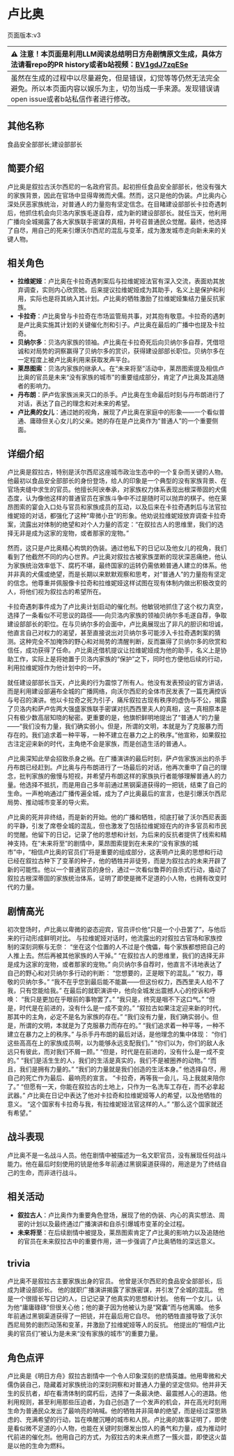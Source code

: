 # 卢比奥
页面版本:v3
 

| :warning: 注意！本页面是利用LLM阅读总结明日方舟剧情原文生成，具体方法请看repo的PR history或者b站视频：[BV1gdJ7zqESe](https://www.bilibili.com/video/BV1gdJ7zqESe/)         |
|:----------------------------|
| 虽然在生成的过程中以尽量避免，但是错误，幻觉等等仍然无法完全避免。所以本页面内容以娱乐为主，切勿当成一手来源。发现错误请open issue或者b站私信作者进行修改。|



## 其他名称
食品安全部部长;建设部部长
## 简要介绍
卢比奥是叙拉古沃尔西尼的一名政府官员。起初担任食品安全部部长，他没有强大的家族背景，因此在官场中显得卑微而犬儒。然而，这只是他的伪装。卢比奥内心深处厌恶家族统治，对普通人的力量抱有坚定信念。在目睹建设部部长卡拉奇遇刺后，他抓住机会向贝洛内家族毛遂自荐，成为新的建设部部长。就任当天，他利用广播向全城揭露了各大家族联手密谋的真相，并号召普通民众觉醒。最终，他选择了自尽，用自己的死来引爆沃尔西尼的混乱与变革，成为激发城市走向新未来的关键人物。
## 相关角色
-   **拉维妮娅**：卢比奥在卡拉奇遇刺案后与拉维妮娅法官有深入交流，表面劝其放弃调查，实则内心欣赏她。后来提议拉维妮娅成为其助手，名义上是保护和利用，实际也是将其纳入其计划。卢比奥的牺牲激励了拉维妮娅集结力量反抗家族。
-   **卡拉奇**：卢比奥曾与卡拉奇在市场监管局共事，对其抱有敬意。卡拉奇的遇刺是卢比奥实施其计划的关键催化剂和引子。卢比奥在最后的广播中也提及卡拉奇。
-   **贝纳尔多**：贝洛内家族的领袖。卢比奥在卡拉奇死后向贝纳尔多自荐，凭借坦诚和对局势的洞察赢得了贝纳尔多的赏识，获得建设部部长职位。贝纳尔多在一定程度上被卢比奥利用来获取发声平台。
-   **莱昂图索**：贝洛内家族的继承人。在“未来将至”活动中，莱昂图索提及相信卢比奥的官员是未来“没有家族的城市”的重要组成部分，肯定了卢比奥及其追随者的影响力。
-   **丹布朗**：萨卢佐家族派来灭口的杀手。卢比奥在生命最后时刻与丹布朗进行了对话，表达了自己的理念和对未来的希望。
-   **卢比奥的女儿**：通过她的视角，展现了卢比奥在家庭中的形象——一个看似普通、庸碌但关心女儿的父亲。她的存在是卢比奥作为“普通人”的一个重要侧面。
## 详细介绍
卢比奥是叙拉古，特别是沃尔西尼这座城市政治生态中的一个复杂而关键的人物。他最初以食品安全部部长的身份登场，给人的印象是一个典型的没有家族背景、在官场夹缝中求生的官员。他擅长阿谀奉承，对家族权力体系表现出根深蒂固的犬儒态度，认为像他这样的普通官员在家族斗争中不过是随时可以抛弃的棋子。他在莱昂图索的宴会入口处与官员和家族成员的互动，以及后来在卡拉奇遇刺后与法官拉维妮娅的对话，都强化了这种“卑微小丑”的形象。他劝说拉维妮娅放弃调查卡拉奇案，流露出对体制的绝望和对个人力量的否定：“在叙拉古人的思维里，我们的选择无非是成为这家的宠物，或者那家的宠物。”

然而，这只是卢比奥精心构筑的伪装。通过他私下的日记以及他女儿的视角，我们看到了他截然不同的内心世界。卢比奥对叙拉古被家族垄断的现状深恶痛绝，他认为家族统治效率低下、腐朽不堪，最终国家的运转仍需依赖普通人建立的体系。他并非真的犬儒或绝望，而是长期以来默默观察和思考，对“普通人”的力量抱有坚定的信念。他尊重并佩服像卡拉奇和拉维妮娅这样试图在现有体制内做出积极改变的人，将他们视为叙拉古的希望所在。

卡拉奇遇刺事件成为了卢比奥计划启动的催化剂。他敏锐地抓住了这个权力真空，选择了一条看似不可思议的路径——向贝洛内家族的领袖贝纳尔多毛遂自荐，争取建设部部长的职位。在与贝纳尔多的会面中，卢比奥展现出了非凡的胆识和坦诚，他直言自己对权力的渴望，甚至直接说出对贝纳尔多可能涉入卡拉奇遇刺案的猜测。这种完全不加掩饰的野心和对局势的清醒判断，反而赢得了贝纳尔多的欣赏和信任，成功获得了任命。卢比奥还借机提议让拉维妮娅成为他的助手，名义上是协助工作，实际上是将她置于贝洛内家族的“保护”之下，同时也方便他后续的行动，利用拉维妮娅作为他计划中的一环。

就任建设部部长当天，卢比奥的行为震惊了所有人。他没有发表预设的官方讲话，而是利用建设部遍布全城的广播网络，向沃尔西尼的全体市民发表了一篇充满控诉与号召的演讲。他以卡拉奇之死为引子，痛斥叙拉古现有秩序的虚伪与不公，揭露了贝洛内和萨卢佐两大强盛家族联手密谋对抗西西里夫人的真相，这一真相原本是只有极少数高层知晓的秘密。更重要的是，他旗帜鲜明地提出了“普通人”的力量——“我们没有力量，我们确实弱小。但是，所谓的文明，本就是为了克服暴力而存在的。我们追求着一种平等，一种不建立在暴力之上的秩序。”他宣称，如果叙拉古注定迎来新的时代，主角绝不会是家族，而是创造生活的普通人。

卢比奥深知此举会招致杀身之祸。在广播演讲的最后时刻，萨卢佐家族派出的杀手丹布朗已经赶到。卢比奥与丹布朗进行了一场最后的对话，他再次重申了自己的理念，批判家族的傲慢与短视，并希望丹布朗这样的家族执行者能够理解普通人的力量。他选择不抵抗，而是用自己多年前通过黑钢渠道获得的一把铳，结束了自己的生命。一声枪响通过广播传遍全城，成为了卢比奥最后的宣言，也是引爆沃尔西尼局势、推动城市变革的导火索。

卢比奥的死并非终结，而是新的开始。他的广播和牺牲，彻底打破了沃尔西尼表面的平静，引发了席卷全城的混乱，但也激发了包括拉维妮娅在内的许多官员和市民的觉醒。他留下的日记，记录了他的思想和计划，为后来的反抗者提供了线索和精神支持。在“未来将至”的剧情中，莱昂图索提到在未来的“没有家族的城市”中，“相信卢比奥的官员们”将是重要的组成部分，这表明卢比奥的思想和行动已经在叙拉古种下了变革的种子，他的牺牲并非徒劳，而是为叙拉古的未来开辟了新的可能性。他以一个普通官员的身份，通过一次看似鲁莽的自杀式行动，撬动了叙拉古根深蒂固的家族统治体系，证明了即使是微不足道的小人物，也拥有改变时代的力量。
## 剧情高光
初次登场时，卢比奥以卑微的姿态迎宾，官员评价他“只是一个小丑罢了”，与他后来的行动形成鲜明对比。
与拉维妮娅对话时，他流露出的对叙拉古官场和家族控制的深刻洞察与无奈：
“坐在这个位置的人不过是个傀儡，每个家族都想把自己的人推上去。然后再被其他家族的人干掉。”
“在叙拉古人的思维里，我们的选择无非是成为这家的宠物，或者那家的宠物。”
向贝纳尔多自荐时，他直言不讳地表达了自己的野心和对贝纳尔多行动的判断：
“您想要的，正是眼下的混乱。”
“权力，尊敬的贝纳尔多。”
“我不在乎您到最后能不能赢——但这份权力，西西里夫人给不了我，只有您能给我。”
在最后的就职演讲中，他向全城发出震撼人心的控诉和呼唤：
“我只是更加在乎眼前的事物罢了。”
“我只是，终究是咽不下这口气。”
“但是，时代是在前进的，没有什么是一成不变的。”
“叙拉古如果注定迎来新的时代，那其中的主角，必定不是名为家族的存在。”
“我们没有力量，我们确实弱小。但是，所谓的文明，本就是为了克服暴力而存在的。”
“我们追求着一种平等，一种不建立在暴力之上的秩序。”
与杀手丹布朗的最后对话，是他理念的集中体现：
“你们这些高高在上的家族成员啊，以为能够永远支配我们。”
“你们以为，你们的敌人永远只有彼此，而对我们不屑一顾。”
“但是，时代是在前进的，没有什么是一成不变的。”
“我们是活生生的人，我们的生活是真实的，我们不是被圈养的动物。”
“而且，我们是拥有力量的。”
“我们的力量就是我们创造的生活本身。”
他选择自尽，用自己的死亡作为最后、最响亮的宣言。
“卡拉奇，再等我一会儿，马上我就来陪你了。”
“但愿有一天，你能在叙拉古的土地上，只作为一名洗车工存在，而不必拿起武器。”
卢比奥在日记中表达了他对卡拉奇和拉维妮娅等人的希望，以及他牺牲的意义。
“这个国家有卡拉奇与我，有拉维妮娅法官这样的人。”
“那么这个国家就还有希望。”
## 战斗表现
卢比奥不是一名战斗人员。他在剧情中被描述为一名文职官员，没有展现任何战斗能力。他在最后时刻使用的铳是他多年前通过黑钢渠道获得的，用途是为了终结自己的生命，而非进行战斗。
## 相关活动
-   **叙拉古人**：卢比奥作为重要角色登场，展现了他的伪装、内心的真实想法、周密的计划以及最终通过广播演讲和自杀引爆城市变革的全过程。
-   **未来将至**：在后续剧情中被提及，莱昂图索肯定了卢比奥的影响力以及追随他的官员在未来叙拉古中的重要作用，进一步强调了卢比奥牺牲的深远意义。
## trivia
卢比奥不是叙拉古主要家族出身的官员。
他曾是沃尔西尼的食品安全部部长，后成为建设部部长。
他的就职广播演讲揭露了家族密谋，并引发了全城的混乱。
他是一个很擅长写日记的人，日记记录了他真实的思想和计划。
他有一个女儿，认为他“庸庸碌碌”但很关心他；他的妻子因为他被认为是“窝囊”而与他离婚。
他多年前通过黑钢渠道获得了一把铳，并在最后用它自尽。
他的牺牲直接导致了沃尔西尼局势的剧烈动荡和变革，并激励了拉维妮娅等人的反抗。
他提出的“相信卢比奥的官员们”被认为是未来“没有家族的城市”的重要力量。
## 角色点评
卢比奥是《明日方舟》叙拉古剧情中一个令人印象深刻的悲情英雄。他用卑微和犬儒伪装自己，隐藏着对家族统治的深刻洞察和对普通人力量的坚定信仰。他并非天生的反抗者，却在看清体制的腐朽后，选择了一条最决绝、最震撼人心的道路。他利用规则，甚至利用那些压迫者，为自己创造了一个发声的机会，并在高光时刻用生命为普通民众发出了最响亮的呐喊。他的牺牲并非简单的绝望，而是经过深思熟虑的、充满希望的行动，旨在唤醒沉睡的城市和人民。卢比奥的故事证明了，即使是看似微不足道的小人物，也能在关键时刻爆发出惊人的勇气和力量，成为推动时代前进的催化剂。他用自己的方式，为叙拉古的未来点燃了一簇火苗，即使这火苗是以他的生命为燃料。